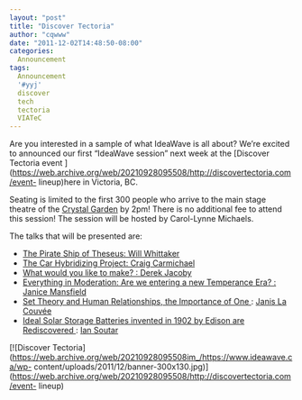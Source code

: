 ```yaml
---
layout: "post"
title: "Discover Tectoria"
author: "cqwww"
date: "2011-12-02T14:48:50-08:00"
categories:
  Announcement
tags: 
  Announcement
  '#yyj'
  discover
  tech
  tectoria
  VIATeC
---
```


Are you interested in a sample of what IdeaWave is all about? We’re excited to
announced our first “IdeaWave session” next week at the [Discover Tectoria
event
](https://web.archive.org/web/20210928095508/http://discovertectoria.com/event-
lineup)here in Victoria, BC.

Seating is limited to the first 300 people who arrive to the main stage
theatre of the [Crystal
Garden](https://web.archive.org/web/20210928095508/https://maps.google.ca/maps?q=Crystal+Garden,+713+Douglas+Street,+Victoria,+British+Columbia&hl=en&ll=48.422579,-123.364191&spn=0.006344,0.017885&sll=49.891235,-97.15369&sspn=50.81846,146.513672&vpsrc=6&hq=Crystal+Garden,+713+Douglas+Street,+Victoria,+British+Columbia&t=m&z=17)
by 2pm! There is no additional fee to attend this session! The session will be
hosted by Carol-Lynne Michaels.

The talks that will be presented are:

  * [The Pirate Ship of Theseus: Will Whittaker](https://web.archive.org/web/20210928095508/https://www.ideawave.ca/the-conference/the-pirate-ship-of-theseus/)
  * [The Car Hybridizing Project: Craig Carmichael](https://web.archive.org/web/20210928095508/https://www.ideawave.ca/the-conference/the-car-hybridizing-project/)
  * [What would you like to make? : Derek Jacoby](https://web.archive.org/web/20210928095508/https://www.ideawave.ca/2011-conference/what-would-you-like-to-make/)
  * [Everything in Moderation: Are we entering a new Temperance Era? : Janice Mansfield ](https://web.archive.org/web/20210928095508/https://www.ideawave.ca/2011-conference/everything-in-moderation-are-we-entering-a-new-temperance-era/)
  * [Set Theory and Human Relationships, the Importance of One ](https://web.archive.org/web/20210928095508/https://www.ideawave.ca/the-conference/set-theory-and-human-relationships-the-importance-of-one/): [Janis La Couvée ](https://web.archive.org/web/20210928095508/https://victoriaconnection.wordpress.com/)
  * [Ideal Solar Storage Batteries invented in 1902 by Edison are Rediscovered ](https://web.archive.org/web/20210928095508/https://www.ideawave.ca/the-conference/ideal-solar-storage-batteries-invented-in-1902-by-edison-are-rediscovered/): [Ian Soutar ](https://web.archive.org/web/20210928095508/http://www.nickel-iron-battery.com/)

[![Discover
Tectoria](https://web.archive.org/web/20210928095508im_/https://www.ideawave.ca/wp-
content/uploads/2011/12/banner-300x130.jpg)](https://web.archive.org/web/20210928095508/http://discovertectoria.com/event-
lineup)


[//]: # (Retrieved from https://web.archive.org/web/20210926192459/https://www.ideawave.ca/discover-tectoria/)